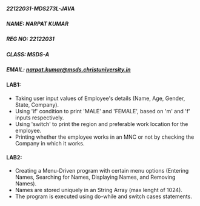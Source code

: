 ##### 22122031-MDS273L-JAVA
##### NAME: NARPAT KUMAR
##### REG NO: 22122031
##### CLASS: MSDS-A
##### EMAIL: narpat.kumar@msds.christuniversity.in

#### LAB1:
- Taking user input values of Employee's details (Name, Age, Gender, State, Company).
- Using 'if' condition to print 'MALE' and 'FEMALE', based on 'm' and 'f' inputs respectively.
- Using 'switch' to print the region and preferable work location for the employee.
- Printing whether the employee works in an MNC or not by checking the Company in which it works.

#### LAB2:
- Creating a Menu-Driven program with certain menu options (Entering Names, Searching for Names, Displaying Names, and Removing Names).
- Names are stored uniquely in an String Array (max lenght of 1024).
- The program is executed using do-while and switch cases statements.

